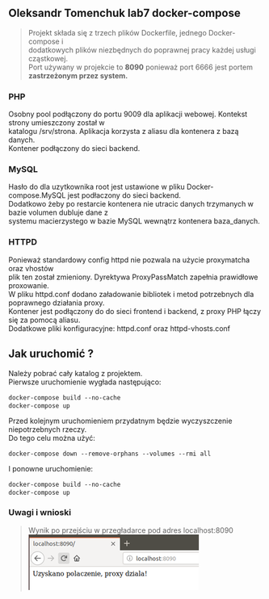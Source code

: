 ## Oleksandr Tomenchuk lab7 docker-compose
>Projekt składa się z trzech plików Dockerfile, jednego Docker-compose i<br> 
>dodatkowych plików niezbędnych do poprawnej pracy każdej usługi cząstkowej.<br> 
>Port używany w projekcie to **8090** ponieważ port 6666 jest portem **zastrzeżonym przez system.**<br>
### PHP
Osobny pool podłączony do portu 9009 dla aplikacji webowej. Kontekst strony umieszczony został w <br>
katalogu /srv/strona. Aplikacja korzysta z aliasu dla kontenera z bazą danych.<br>
Kontener podłączony do sieci backend.<br>
### MySQL
Hasło do dla uzytkownika root jest ustawione w pliku Docker-compose.MySQL jest podłaczony do sieci backend.<br>
Dodatkowo żeby po restarcie kontenera nie utracic danych trzymanych w bazie volumen dubluje dane z <br>
systemu macierzystego w bazie MySQL wewnątrz kontenera baza_danych.<br>
### HTTPD
Ponieważ standardowy config httpd nie pozwala na użycie proxymatcha oraz vhostów <br>
plik ten został zmieniony. Dyrektywa ProxyPassMatch zapełnia prawidłowe proxowanie.<br>
W pliku httpd.conf dodano załadowanie bibliotek i metod potrzebnych dla poprawnego działania proxy. <br>
Kontener jest podłączony do do sieci frontend i backend, z proxy PHP łączy się za pomocą aliasu.<br>
Dodatkowe pliki konfiguracyjne: httpd.conf oraz httpd-vhosts.conf <br>
## Jak uruchomić ?
Należy pobrać cały katalog z projektem.<br> 
Pierwsze uruchomienie wygłada następująco:
```
docker-compose build --no-cache
docker-compose up
```
Przed kolejnym uruchomieniem przydatnym będzie wyczyszczenie niepotrzebnych rzeczy.<br>
Do tego celu można użyć:
```
docker-compose down --remove-orphans --volumes --rmi all
```
I ponowne uruchomienie:
```
docker-compose build --no-cache
docker-compose up
```
### Uwagi i wnioski
>Wynik po przejściu w przegładarce pod adres localhost:8090
![rezultat](/images/git1.png)
